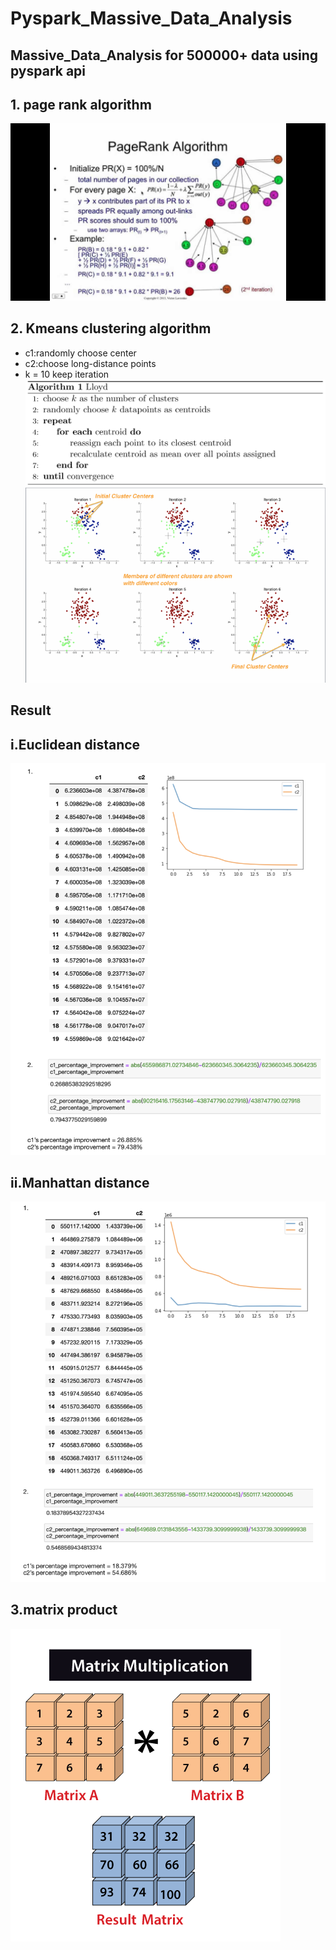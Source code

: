 # Pyspark_Massive_Data_Analysis

## Massive_Data_Analysis for 500000+ data using pyspark api

## 1. page rank algorithm
![Variable Declaration](/pyspark_img/pagerank.jpeg)
## 2. Kmeans clustering algorithm
* c1:randomly choose center 
* c2:choose long-distance points
* k = 10 keep iteration
![Variable Declaration](/pyspark_img/kmeans_algo.png
)
![Variable Declaration](/pyspark_img/kmeanss.png)
## Result
## i.Euclidean distance
![Variable Declaration](/pyspark_img/Euclidean.png)
## ii.Manhattan distance
![Variable Declaration](/pyspark_img/manhattan.png)
## 3.matrix product
![Variable Declaration](/pyspark_img/matrix-multiplication.png)
